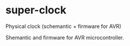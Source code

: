 super-clock
===========

Physical clock (schemantic + firmware for AVR)

Shemantic and firmware for AVR microcontroller.
